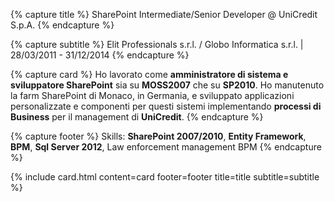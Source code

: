 ---
---

{% capture title %}
SharePoint Intermediate/Senior Developer @ UniCredit S.p.A.
{% endcapture %}

{% capture subtitle %}
Elit Professionals s.r.l. / Globo Informatica s.r.l. | 28/03/2011 - 31/12/2014
{% endcapture %}

{% capture card %}
Ho lavorato come **amministratore di sistema e sviluppatore SharePoint** sia su **MOSS2007** che su **SP2010**. Ho manutenuto la farm SharePoint di Monaco, in Germania, e sviluppato applicazioni personalizzate e componenti per questi sistemi implementando **processi di Business** per il management di **UniCredit**.
{% endcapture %}

{% capture footer %}
Skills: **SharePoint 2007/2010**, **Entity Framework**, **BPM**, **Sql Server 2012**, Law enforcement management BPM
{% endcapture %}

{% include card.html content=card footer=footer title=title subtitle=subtitle %}
